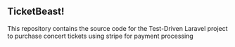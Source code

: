 ## TicketBeast!

This repository contains the source code for the Test-Driven Laravel project to purchase concert tickets using stripe for payment processing